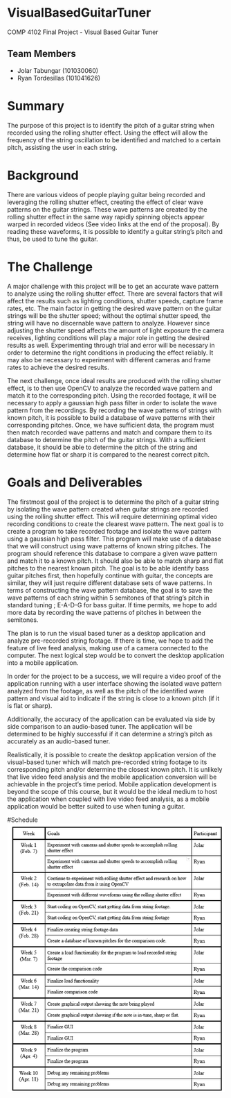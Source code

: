 # VisualBasedGuitarTuner
COMP 4102 Final Project - Visual Based Guitar Tuner

## Team Members 
- Jolar Tabungar (101030060)
- Ryan Tordesillas (101041626)

# Summary
The purpose of this project is to identify the pitch of a guitar string when recorded using the rolling shutter effect. Using the effect will allow the frequency of the string oscillation to be identified and matched to a certain pitch, assisting the user in each string.
# Background
There are various videos of people playing guitar being recorded and leveraging the rolling shutter effect, creating the effect of clear wave patterns on the guitar strings. These wave patterns are created by the rolling shutter effect in the same way rapidly spinning objects appear warped in recorded videos (See video links at the end of the proposal).  By reading these waveforms, it is possible to identify a guitar string’s pitch and thus, be used to tune the guitar. 
# The Challenge
A major challenge with this project will be to get an accurate wave pattern to analyze using the rolling shutter effect. There are several factors that will affect the results such as lighting conditions, shutter speeds, capture frame rates, etc. The main factor in getting the desired wave pattern on the guitar strings will be the shutter speed; without the optimal shutter speed, the string will have no discernable wave pattern to analyze. However since adjusting the shutter speed affects the amount of light exposure the camera receives, lighting conditions will play a major role in getting the desired results as well. Experimenting through trial and error will be necessary in order to determine the right conditions in producing the effect reliably. It may also be necessary to experiment with different cameras and frame rates to achieve the desired results.

The next challenge, once ideal results are produced with the rolling shutter effect, is to then use OpenCV to analyze the recorded wave pattern and match it to the corresponding pitch. Using the recorded footage, it will be necessary to apply a gaussian high pass filter in order to isolate the wave pattern from the recordings. By recording the wave patterns of strings with known pitch, it is possible to build a database of wave patterns with their corresponding pitches. Once, we have sufficient data, the program must then match recorded wave patterns and match and compare them to its database to determine the pitch of the guitar strings. With a sufficient database, it should be able to determine the pitch of the string and determine how flat or sharp it is compared to the nearest correct pitch.


# Goals and Deliverables
The firstmost goal of the project is to determine the pitch of a guitar string by isolating the wave pattern created when guitar strings are recorded using the rolling shutter effect.
This will require determining optimal video recording conditions to create the clearest wave pattern. The next goal is to create a program to take recorded footage and isolate the wave pattern using a gaussian high pass filter. This program will make use of a database that we will construct using wave patterns of known string pitches. The program should reference this database to compare a given wave pattern and match it to a known pitch. It should also be able to match sharp and flat pitches to the nearest known pitch. The goal is to be able identify bass guitar pitches first, then hopefully continue with guitar, the concepts are similar, they will just require different database sets of wave patterns. In terms of constructing the wave pattern database, the goal is to save the wave patterns of each string within 5 semitones of that string’s pitch in standard tuning ; E-A-D-G for bass guitar. If time permits, we hope to add more data by recording the wave patterns of pitches in between the semitones.

The plan is to run the visual based tuner as a desktop application and analyze pre-recorded string footage. If there is time, we hope to add the feature of live feed analysis, making use of a camera connected to the computer. The next logical step would be to convert the desktop application into a mobile application.

In order for the project to be a success, we will require a video proof of the application running with a user interface showing the isolated wave pattern analyzed from the footage, as well as the pitch of the identified wave pattern and visual aid to indicate if the string is close to a known pitch (if it is flat or sharp).

Additionally, the accuracy of the application can be evaluated via side by side comparison to an audio-based tuner. The application will be determined to be highly successful if it can determine a string’s pitch as accurately as an audio-based tuner. 

Realistically, it is possible to create the desktop application version of the visual-based tuner which will match pre-recorded string footage to its corresponding pitch and/or determine the closest known pitch. It is unlikely that live video feed analysis and the mobile application conversion will be achievable in the project’s time period. Mobile application development is beyond the scope of this course, but it would be the ideal medium to host the application when coupled with live video feed analysis, as a mobile application would be better suited to use when tuning a guitar.

#Schedule
![plot](./image/Milestones.png)